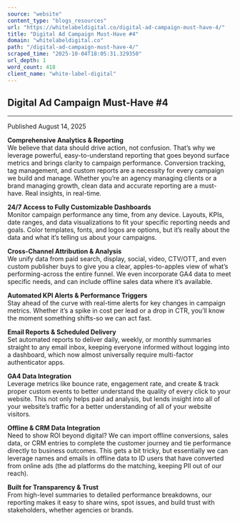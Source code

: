 ```yaml
---
source: "website"
content_type: "blogs_resources"
url: "https://whitelabeldigital.co/digital-ad-campaign-must-have-4/"
title: "Digital Ad Campaign Must-Have #4"
domain: "whitelabeldigital.co"
path: "/digital-ad-campaign-must-have-4/"
scraped_time: "2025-10-04T18:05:31.329350"
url_depth: 1
word_count: 418
client_name: "white-label-digital"
---
```


## Digital Ad Campaign Must-Have #4

* * *

Published August 14, 2025

**Comprehensive Analytics & Reporting**  
We believe that data should drive action, not confusion. That’s why we leverage powerful, easy-to-understand reporting that goes beyond surface metrics and brings clarity to campaign performance. Conversion tracking, tag management, and custom reports are a necessity for every campaign we build and manage. Whether you’re an agency managing clients or a brand managing growth, clean data and accurate reporting are a must-have. Real insights, in real-time.

**24/7 Access to Fully Customizable Dashboards**  
Monitor campaign performance any time, from any device. Layouts, KPIs, date ranges, and data visualizations to fit your specific reporting needs and goals. Color templates, fonts, and logos are options, but it’s really about the data and what it’s telling us about your campaigns.

**Cross-Channel Attribution & Analysis**  
We unify data from paid search, display, social, video, CTV/OTT, and even custom publisher buys to give you a clear, apples-to-apples view of what’s performing-across the entire funnel. We even incorporate GA4 data to meet specific needs, and can include offline sales data where it’s available.

**Automated KPI Alerts & Performance Triggers**  
Stay ahead of the curve with real-time alerts for key changes in campaign metrics. Whether it’s a spike in cost per lead or a drop in CTR, you’ll know the moment something shifts-so we can act fast.

**Email Reports & Scheduled Delivery**  
Set automated reports to deliver daily, weekly, or monthly summaries straight to any email inbox, keeping everyone informed without logging into a dashboard, which now almost universally require multi-factor authenticator apps.

**GA4 Data Integration**  
Leverage metrics like bounce rate, engagement rate, and create & track proper custom events to better understand the quality of every click to your website. This not only helps paid ad analysis, but lends insight into all of your website’s traffic for a better understanding of all of your website visitors.

**Offline & CRM Data Integration**  
Need to show ROl beyond digital? We can import offline conversions, sales data, or CRM entries to complete the customer journey and tie performance directly to business outcomes. This gets a bit tricky, but essentially we can leverage names and emails in offline data to ID users that have converted from online ads (the ad platforms do the matching, keeping PII out of our reach).

**Built for Transparency & Trust**  
From high-level summaries to detailed performance breakdowns, our reporting makes it easy to share wins, spot issues, and build trust with stakeholders, whether agencies or brands.